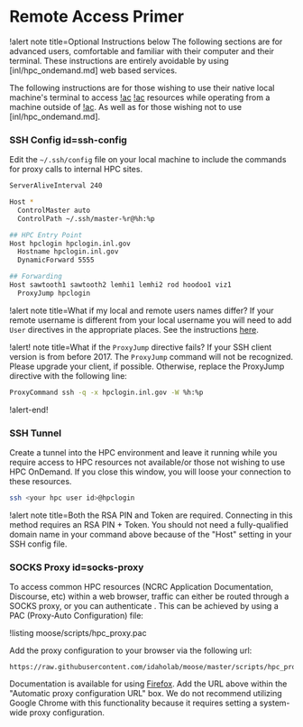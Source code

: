 # Remote Access Primer

!alert note title=Optional Instructions below
The following sections are for advanced users, comfortable and familiar with their computer and
their terminal. These instructions are entirely avoidable by using [inl/hpc_ondemand.md] web based
services.

The following instructions are for those wishing to use their native local machine's
terminal to access [!ac](INL) [!ac](HPC) resources while operating from a machine outside of
[!ac](INL). As well as for those wishing not to use [inl/hpc_ondemand.md].

### SSH Config id=ssh-config

Edit the `~/.ssh/config` file on your local machine to include the commands for proxy calls to
internal HPC sites.

```bash
ServerAliveInterval 240

Host *
  ControlMaster auto
  ControlPath ~/.ssh/master-%r@%h:%p

## HPC Entry Point
Host hpclogin hpclogin.inl.gov
  Hostname hpclogin.inl.gov
  DynamicForward 5555

## Forwarding
Host sawtooth1 sawtooth2 lemhi1 lemhi2 rod hoodoo1 viz1
  ProxyJump hpclogin
```

!alert note title=What if my local and remote users names differ?
If your remote username is different from your local username you will need to add `User` directives
in the appropriate places. See the instructions [here](hpc_remote_different_user.md).

!alert! note title=What if the `ProxyJump` directive fails?
If your SSH client version is from before 2017. The `ProxyJump` command will not be
recognized. Please upgrade your client, if possible. Otherwise, replace
the ProxyJump directive with the following line:

```bash
ProxyCommand ssh -q -x hpclogin.inl.gov -W %h:%p
```
!alert-end!


### SSH Tunnel

Create a tunnel into the HPC environment and leave it running while you require access to HPC
resources not available/or those not wishing to use HPC OnDemand. If you close this window, you will
loose your connection to these resources.

```bash
ssh <your hpc user id>@hpclogin
```

!alert note title=Both the RSA PIN and Token are required.
Connecting in this method requires an RSA PIN + Token. You should not need a fully-qualified
domain name in your command above because of the "Host" setting in your SSH config file.

### SOCKS Proxy id=socks-proxy

To access common HPC resources (NCRC Application Documentation, Discourse, etc) within a web browser, traffic can either be routed through a SOCKS proxy, or you can authenticate . This can be achieved by using a PAC (Proxy-Auto Configuration) file:

!listing moose/scripts/hpc_proxy.pac

Add the proxy configuration to your browser via the following url:

```
https://raw.githubusercontent.com/idaholab/moose/master/scripts/hpc_proxy.pac
```

Documentation is available for using [Firefox](https://support.mozilla.org/en-US/kb/connection-settings-firefox). Add the URL above within the "Automatic proxy configuration URL" box. We do not recommend utilizing Google Chrome with this functionality because it requires setting a system-wide proxy configuration.
